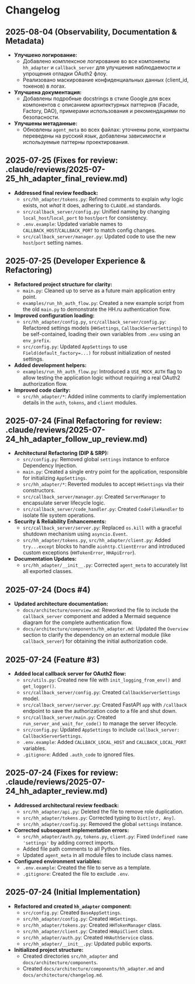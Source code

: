 # Changelog

## 2025-08-04 (Observability, Documentation & Metadata)

-   **Улучшено логирование:**
    -   Добавлено комплексное логирование во все компоненты `hh_adapter` и `callback_server` для улучшения наблюдаемости и упрощения отладки OAuth2 флоу.
    -   Реализовано маскирование конфиденциальных данных (client_id, токенов) в логах.
-   **Улучшена документация:**
    -   Добавлены подробные docstrings в стиле Google для всех компонентов с описанием архитектурных паттернов (Facade, Factory, DAO), примерами использования и рекомендациями по безопасности.
-   **Улучшены метаданные:**
    -   Обновлены `agent_meta` во всех файлах: уточнены роли, контракты переведены на русский язык, добавлены зависимости и используемые паттерны проектирования.


## 2025-07-25 (Fixes for review: .claude/reviews/2025-07-25_hh_adapter_final_review.md)

-   **Addressed final review feedback:**
    -   `src/hh_adapter/tokens.py`: Refined comments to explain *why* logic exists, not *what* it does, adhering to `CLAUDE.md` standards.
    -   `src/callback_server/config.py`: Unified naming by changing `local_host`/`local_port` to `host`/`port` for consistency.
    -   `.env.example`: Updated variable names to `CALLBACK_HOST`/`CALLBACK_PORT` to match config changes.
    -   `src/callback_server/manager.py`: Updated code to use the new `host`/`port` setting names.

## 2025-07-25 (Developer Experience & Refactoring)

-   **Refactored project structure for clarity:**
    -   `main.py`: Cleaned up to serve as a future main application entry point.
    -   `examples/run_hh_auth_flow.py`: Created a new example script from the old `main.py` to demonstrate the HH.ru authentication flow.
-   **Improved configuration loading:**
    -   `src/hh_adapter/config.py`, `src/callback_server/config.py`: Refactored settings models (`HHSettings`, `CallbackServerSettings`) to be self-contained, loading their own variables from `.env` using an `env_prefix`.
    -   `src/config.py`: Updated `AppSettings` to use `Field(default_factory=...)` for robust initialization of nested settings.
-   **Added development helpers:**
    -   `examples/run_hh_auth_flow.py`: Introduced a `USE_MOCK_AUTH` flag to allow testing the application logic without requiring a real OAuth2 authorization flow.
-   **Improved code clarity:**
    -   `src/hh_adapter/*`: Added inline comments to clarify implementation details in the `auth`, `tokens`, and `client` modules.

## 2025-07-24 (Final Refactoring for review: .claude/reviews/2025-07-24_hh_adapter_follow_up_review.md)

-   **Architectural Refactoring (DIP & SRP):**
    -   `src/config.py`: Removed global `settings` instance to enforce Dependency Injection.
    -   `main.py`: Created a single entry point for the application, responsible for initializing `AppSettings`.
    -   `src/hh_adapter/*`: Reverted modules to accept `HHSettings` via their constructors.
    -   `src/callback_server/manager.py`: Created `ServerManager` to encapsulate server lifecycle logic.
    -   `src/callback_server/code_handler.py`: Created `CodeFileHandler` to isolate file system operations.
-   **Security & Reliability Enhancements:**
    -   `src/callback_server/server.py`: Replaced `os.kill` with a graceful shutdown mechanism using `asyncio.Event`.
    -   `src/hh_adapter/tokens.py`, `src/hh_adapter/client.py`: Added `try...except` blocks to handle `aiohttp.ClientError` and introduced custom exceptions (`HHTokenError`, `HHApiError`).
-   **Documentation Updates:**
    -   `src/hh_adapter/__init__.py`: Corrected `agent_meta` to accurately list all exported classes.

## 2025-07-24 (Docs #4)

-   **Updated architecture documentation:**
    -   `docs/architecture/overview.md`: Reworked the file to include the `callback_server` component and added a Mermaid sequence diagram for the complete authentication flow.
    -   `docs/architecture/components/hh_adapter.md`: Updated the `Overview` section to clarify the dependency on an external module (like `callback_server`) for obtaining the initial authorization code.

## 2025-07-24 (Feature #3)

-   **Added local callback server for OAuth2 flow:**
    -   `src/utils.py`: Created new file with `init_logging_from_env()` and `get_logger()`.
    -   `src/callback_server/config.py`: Created `CallbackServerSettings` model.
    -   `src/callback_server/server.py`: Created FastAPI `app` with `/callback` endpoint to save the authorization code to a file and shut down.
    -   `src/callback_server/main.py`: Created `run_server_and_wait_for_code()` to manage the server lifecycle.
    -   `src/config.py`: Updated `AppSettings` to include `callback_server: CallbackServerSettings`.
    -   `.env.example`: Added `CALLBACK_LOCAL_HOST` and `CALLBACK_LOCAL_PORT` variables.
    -   `.gitignore`: Added `.auth_code` to ignored files.

## 2025-07-24 (Fixes for review: .claude/reviews/2025-07-24_hh_adapter_review.md)

-   **Addressed architectural review feedback:**
    -   `src/hh_adapter/api.py`: Deleted the file to remove role duplication.
    -   `src/hh_adapter/tokens.py`: Corrected typing to `Dict[str, Any]`.
    -   `src/hh_adapter/config.py`: Removed the global `settings` instance.
-   **Corrected subsequent implementation errors:**
    -   `src/hh_adapter/auth.py`, `tokens.py`, `client.py`: Fixed `Undefined name 'settings'` by adding correct imports.
    -   Added file path comments to all Python files.
    -   Updated `agent_meta` in all module files to include class names.
-   **Configured environment variables:**
    -   `.env.example`: Created the file to serve as a template.
    -   `.gitignore`: Created the file to exclude `.env`.

## 2025-07-24 (Initial Implementation)

-   **Refactored and created `hh_adapter` component:**
    -   `src/config.py`: Created `BaseAppSettings`.
    -   `src/hh_adapter/config.py`: Created `HHSettings`.
    -   `src/hh_adapter/tokens.py`: Created `HHTokenManager` class.
    -   `src/hh_adapter/client.py`: Created `HHApiClient` class.
    -   `src/hh_adapter/auth.py`: Created `HHAuthService` class.
    -   `src/hh_adapter/__init__.py`: Updated public exports.
-   **Initialized project structure:**
    -   Created directories `src/hh_adapter` and `docs/architecture/components`.
    -   Created `docs/architecture/components/hh_adapter.md` and `docs/architecture/changelog.md`.